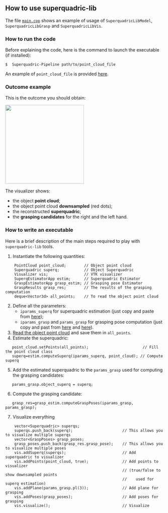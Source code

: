 ## How to use superquadric-lib
The file [`main.cpp`](https://github.com/robotology/superquadric-lib/blob/master/src/SuperquadricPipeline/main.cpp)
shows an example of usage of `SuperquadricLibModel`, `SuperquadricLibGrasp` and `SuperquadricLibVis`.

### How to run the code
Before explaining the code, here is the command  to launch the executable (if installed):
```
$  Superquadric-Pipeline path/to/point_cloud_file
```

An example of `point_cloud_file` is provided [here](https://github.com/robotology/superquadric-lib/blob/master/misc/example-bottle).


### Outcome example
This is the  outcome you should obtain:

<img src="https://github.com/robotology/superquadric-lib/blob/master/misc/example-bottle.png" width = "250">


The visualizer shows:
- the object **point cloud**;
- the object point cloud **downsampled** (red dots);
- the reconstructed **superquadric**;
- the **grasping candidates** for the right and the left hand.

### How to write an executable
Here is a brief description of the main steps required to play with `superquadric-lib` tools.

1. Instantiate the following quantities:
```
    PointCloud point_cloud;        // Object point cloud
    Superquadric superq;           // Object Superquadric
    Visualizer vis;                // VTK visualizer
    SuperqEstimatorApp estim;      // Superquadric Estimator
    GraspEstimatorApp grasp_estim; // Grasping pose Estimator
    GraspResults grasp_res;        // The results of the grasping computation
    deque<Vector3d> all_points;    // To read the object point cloud
```
2. Define all the parameters:
    -  `iparams_superq` for superquadric estimation
    (just copy and paste from [here](https://github.com/robotology/superquadric-lib/blob/master/src/SuperquadricPipeline/main.cpp#L52));
    -  `iparams_grasp` and `params_grasp` for grasping pose computation 
    (just copy and past from [here](https://github.com/robotology/superquadric-lib/blob/master/src/SuperquadricPipeline/main.cpp#L66) 
    and [here](https://github.com/robotology/superquadric-lib/blob/master/src/SuperquadricPipeline/main.cpp#L126)).
3. [Read the object point cloud](https://github.com/robotology/superquadric-lib/blob/master/src/SuperquadricPipeline/main.cpp#L79)
and save them in `all_points`.
4. Estimate the superquadric:
```
   point_cloud.setPoints(all_points);                        // Fill the point cloud class  
   superq=estim.computeSuperq(iparams_superq, point_cloud); // Compute superq
```
5. Add the estimated superquadric to the `params_grasp` used for computing the grasping candidates:
```
   params_grasp.object_superq = superq;
```
6. Compute the grasping candidate:
```
   grasp_res=grasp_estim.computeGraspPoses(iparams_grasp, params_grasp);
```
7. Visualize everything
```
    vector<Superquadric> superqs;  
    superqs.push_back(superq);                      // This allows you to visualize multiple superqs
    vector<GraspPoses> grasp_poses;
    grasp_poses.push_back(grasp_res.grasp_pose);    // This allows you to visualize multiple poses
    vis.addSuperq(superqs);                         // Add superquadric to visualizer
    vis.addPoints(point_cloud, true);               // Add points to visualizer
                                                    // (true/false to show downsampled points
                                                    //    used for superq estimation)
    vis.addPlane(params_grasp.pl(3));               // Add plane for grasping
    vis.addPoses(grasp_poses);                      // Add poses for grasping
    vis.visualize();                                // Visualize
```

